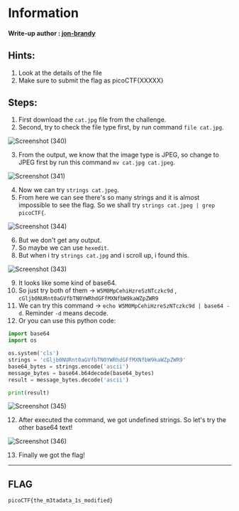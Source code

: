 # Information
#### Write-up author : [jon-brandy](https://github.com/jon-brandy)
## Hints:
1. Look at the details of the file
2. Make sure to submit the flag as picoCTF{XXXXX}

## Steps:
1. First download the `cat.jpg` file from the challenge.
2. Second, try to check the file type first, by run command `file cat.jpg`.

![Screenshot (340)](https://user-images.githubusercontent.com/98648342/169524689-57d7cdd9-4aab-431f-be51-a231f9c5c7e2.png)

3. From the output, we know that the image type is JPEG, so change to JPEG first by run this command `mv cat.jpg cat.jpeg`.

![Screenshot (341)](https://user-images.githubusercontent.com/98648342/169524836-132d35a4-ed14-41cb-965b-bbe5477c5652.png)

4. Now we can try `strings cat.jpeg`.
5. From here we can see there's so many strings and it is almost impossible to see the flag. So we shall try `strings cat.jpeg | grep picoCTF{`.

![Screenshot (344)](https://user-images.githubusercontent.com/98648342/169525924-84ebbd61-fa28-4cd4-8adf-d01e2ffc44bf.png)

6. But we don't get any output.
7. So maybe we can use `hexedit`.
8. But when i try `strings cat.jpg` and i scroll up, i found this.

![Screenshot (343)](https://user-images.githubusercontent.com/98648342/169526342-24e1ac3d-658d-4af1-a398-a11680cd6968.png)

9. It looks like some kind of base64.
10. So just try both of them -> `W5M0MpCehiHzreSzNTczkc9d` , `cGljb0NURnt0aGVfbTN0YWRhdGFfMXNfbW9kaWZpZWR9`
11. We can try this command -> `echo W5M0MpCehiHzreSzNTczkc9d | base64 -d`. Reminder `-d` means decode.
12. Or you can use this python code:

```python
import base64
import os

os.system('cls')
strings = 'cGljb0NURnt0aGVfbTN0YWRhdGFfMXNfbW9kaWZpZWR9'
base64_bytes = strings.encode('ascii')
message_bytes = base64.b64decode(base64_bytes)
result = message_bytes.decode('ascii')

print(result)
```

![Screenshot (345)](https://user-images.githubusercontent.com/98648342/169527615-261caa7c-7124-417f-a511-43dd2f59bf43.png)

12. After executed the command, we got undefined strings. So let's try the other base64 text!

![Screenshot (346)](https://user-images.githubusercontent.com/98648342/169528056-ab31ba4e-9666-452e-bbf1-e25d17e56856.png)

13. Finally we got the flag!


---

## FLAG
```
picoCTF{the_m3tadata_1s_modified}
```
